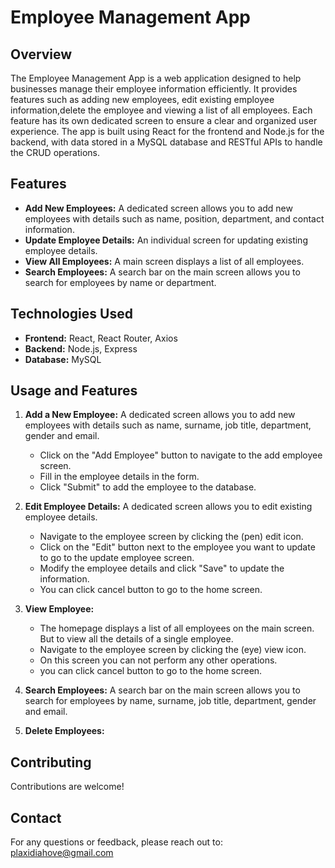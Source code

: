 # Employee Management App

## Overview

The Employee Management App is a web application designed to help businesses manage their employee information efficiently. It provides features such as adding new employees, edit existing employee information,delete the employee and viewing a list of all employees.
Each feature has its own dedicated screen to ensure a clear and organized user experience. The app is built using React for the frontend and Node.js for the backend, with data stored in a MySQL database and RESTful APIs to handle the CRUD operations.


## Features

- **Add New Employees:** A dedicated screen allows you to add new employees with details such as name, position, department, and contact information.
- **Update Employee Details:** An individual screen for updating existing employee details.
- **View All Employees:** A main screen displays a list of all employees.
- **Search Employees:** A search bar on the main screen allows you to search for employees by name or department.

## Technologies Used

- **Frontend:** React, React Router, Axios
- **Backend:** Node.js, Express
- **Database:** MySQL


## Usage and Features

1. **Add a New Employee:**
A dedicated screen allows you to add new employees with details such as name, surname, job title, department, gender and email.
   - Click on the "Add Employee" button to navigate to the add employee screen.
   - Fill in the employee details in the form.
   - Click "Submit" to add the employee to the database.

3. **Edit Employee Details:**
   A dedicated screen allows you to edit existing employee details.
   - Navigate to the employee screen by clicking the (pen) edit icon.
   - Click on the "Edit" button next to the employee you want to update to go to the update employee screen.
   - Modify the employee details and click "Save" to update the information.
   - You can click cancel button to go to the home screen.

4. **View Employee:**
   - The homepage displays a list of all employees on the main screen. But to view all the details of a single employee.
   - Navigate to the employee screen by clicking the (eye) view icon.
   - On this screen you can not perform any other operations.
   - you can click cancel button to go to the home screen.

5. **Search Employees:** 
A search bar on the main screen allows you to search for employees by name, surname, job title, department, gender and email.

5. **Delete Employees:**


## Contributing

Contributions are welcome! 

## Contact

For any questions or feedback, please reach out to:
plaxidiahove@gmail.com
